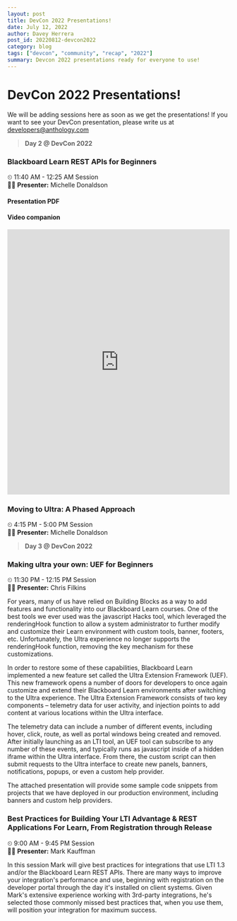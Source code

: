 ```yaml
---
layout: post
title: DevCon 2022 Presentations!
date: July 12, 2022
author: Davey Herrera
post_id: 20220812-devcon2022
category: blog
tags: ["devcon", "community", "recap", "2022"]
summary: Devcon 2022 presentations ready for everyone to use!
---
```


# DevCon 2022 Presentations!

We will be adding sessions here as soon as we get the presentations! If you want to see your DevCon presentation, please write us at developers@anthology.com

> **Day 2 @ DevCon 2022**

### Blackboard Learn REST APIs for Beginners
⏲ 11:40 AM - 12:25 AM Session
<br/>
👨‍💻 **Presenter:** Michelle Donaldson

#### Presentation PDF

<object data="/assets/files/devcon2022-restapi4beginners.pdf" width="100%" height="600" type="application/pdf" ></object>

#### Video companion
<iframe width="100%" height="600" src="https://www.youtube.com/embed/fOo04uMcsDA" title="Blackboard Learn REST API for beginners" frameborder="0" allow="accelerometer; autoplay; clipboard-write; encrypted-media; gyroscope; picture-in-picture" allowfullscreen></iframe>

### Moving to Ultra: A Phased Approach
⏲ 4:15 PM - 5:00 PM Session
<br/>
👩‍💻 **Presenter:** Michelle Donaldson

<object data="/assets/files/devcon2022-moving2ultra-phasedaoproach.pdf" width="100%" height="600" type="application/pdf" ></object>

> **Day 3 @ DevCon 2022**

### Making ultra your own: UEF for Beginners

⏲ 11:30 PM - 12:15 PM Session
<br/>
👨‍💻 **Presenter:** Chris Filkins

For years, many of us have relied on Building Blocks as a way to add features and functionality into our Blackboard Learn courses.  One of the best tools we ever used was the javascript Hacks tool, which leveraged the renderingHook function to allow a system administrator to further modify and customize their Learn environment with custom tools, banner, footers, etc.  Unfortunately, the Ultra experience no longer supports the renderingHook function, removing the key mechanism for these customizations. 

In order to restore some of these capabilities, Blackboard Learn implemented a new feature set called the Ultra Extension Framework (UEF).  This new framework opens a number of doors for developers to once again customize and extend their Blackboard Learn environments after switching to the Ultra experience.  The Ultra Extension Framework consists of two key components – telemetry data for user activity, and injection points to add content at various locations within the Ultra interface. 

The telemetry data can include a number of different events, including hover, click, route, as well as portal windows being created and removed.  After initially launching as an LTI tool, an UEF tool can subscribe to any number of these events, and typically runs as javascript inside of a hidden iframe within the Ultra interface.  From there, the custom script can then submit requests to the Ultra interface to create new panels, banners, notifications, popups, or even a custom help provider. 

The attached presentation will provide some sample code snippets from projects that we have deployed in our production environment, including banners and custom help providers. 

<object data="/assets/files/devcon2022-makingultrayourown.pdf" width="100%" height="600" type="application/pdf" ></object>

### Best Practices for Building Your LTI Advantage & REST Applications For Learn, From Registration through Release

⏲ 9:00 AM - 9:45 PM Session
<br/>
👨‍💻 **Presenter:** Mark Kauffman

In this session Mark will give best practices for integrations that use LTI 1.3 and/or the Blackboard Learn REST APIs. There are many ways to improve your integration's performance and use, beginning with registration on the developer portal through the day it's installed on client systems. Given Mark's extensive experience working with 3rd-party integrations, he's selected those commonly missed best practices that, when you use them, will position your integration for maximum success.

<object data="/assets/files/devcon2022-bp4bLTIadvantageandRESTapp4learn.pdf" width="100%" height="600" type="application/pdf" ></object>